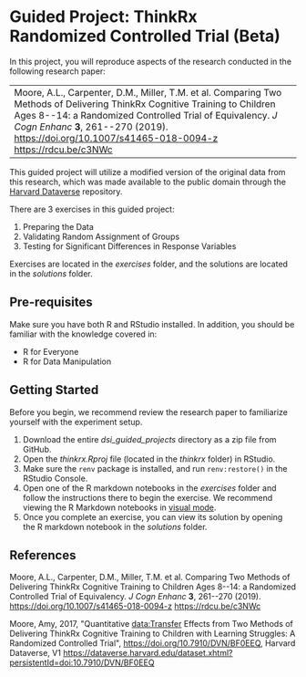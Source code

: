 # Guided Project: ThinkRx Randomized Controlled Trial (Beta)

In this project, you will reproduce aspects of the research conducted in the following research paper:

|                                                                                                                                                                                                                                                                                                    |
|------------------------------------------------------------------------|
| Moore, A.L., Carpenter, D.M., Miller, T.M. et al. Comparing Two Methods of Delivering ThinkRx Cognitive Training to Children Ages 8--14: a Randomized Controlled Trial of Equivalency. *J Cogn Enhanc* **3**, 261--270 (2019). <https://doi.org/10.1007/s41465-018-0094-z> <https://rdcu.be/c3NWc> |

This guided project will utilize a modified version of the original data from this research, which was made available to the public domain through the [Harvard Dataverse](https://dataverse.harvard.edu/) repository.

There are 3 exercises in this guided project:

1.  Preparing the Data
2.  Validating Random Assignment of Groups
3.  Testing for Significant Differences in Response Variables

Exercises are located in the *exercises* folder, and the solutions are located in the *solutions* folder.

## Pre-requisites

Make sure you have both R and RStudio installed. In addition, you should be familiar with the knowledge covered in:

-   R for Everyone
-   R for Data Manipulation

## Getting Started

Before you begin, we recommend review the research paper to familiarize yourself with the experiment setup.

1.  Download the entire *dsi_guided_projects* directory as a zip file from GitHub.
2.  Open the *thinkrx.Rproj* file (located in the *thinkrx* folder) in RStudio.
3.  Make sure the `renv` package is installed, and run `renv:restore()` in the RStudio Console.
4.  Open one of the R markdown notebooks in the *exercises* folder and follow the instructions there to begin the exercise. We recommend viewing the R Markdown notebooks in [visual mode](https://rstudio.github.io/visual-markdown-editing/).
5.  Once you complete an exercise, you can view its solution by opening the R markdown notebook in the *solutions* folder.

## References

Moore, A.L., Carpenter, D.M., Miller, T.M. et al. Comparing Two Methods of Delivering ThinkRx Cognitive Training to Children Ages 8--14: a Randomized Controlled Trial of Equivalency. *J Cogn Enhanc* **3**, 261--270 (2019). <https://doi.org/10.1007/s41465-018-0094-z> <https://rdcu.be/c3NWc>

Moore, Amy, 2017, "Quantitative <data:Transfer> Effects from Two Methods of Delivering ThinkRx Cognitive Training to Children with Learning Struggles: A Randomized Controlled Trial", <https://doi.org/10.7910/DVN/BF0EEQ>, Harvard Dataverse, V1 <https://dataverse.harvard.edu/dataset.xhtml?persistentId=doi:10.7910/DVN/BF0EEQ>

